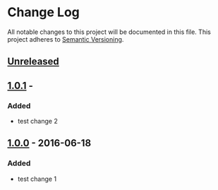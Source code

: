 # Change Log
All notable changes to this project will be documented in this file.
This project adheres to [Semantic Versioning](http://semver.org/).

## [Unreleased]

## [1.0.1] - <currentDate>
### Added
-   test change 2

## [1.0.0] - 2016-06-18
### Added
-   test change 1

[unreleased]: https://github.com/geut/chan/compare/v1.0.1...HEAD
[1.0.1]: https://github.com/geut/chan/compare/v1.0.0...v1.0.1
[1.0.0]: https://github.com/geut/chan/compare/first-commit...v1.0.0
